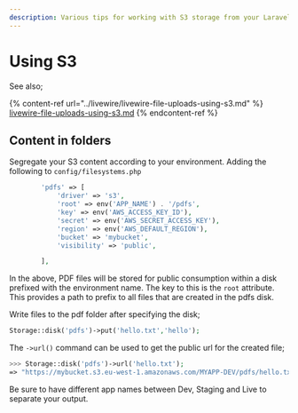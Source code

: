 ```yaml
---
description: Various tips for working with S3 storage from your Laravel application
---
```


# Using S3

See also;

{% content-ref url="../livewire/livewire-file-uploads-using-s3.md" %}
[livewire-file-uploads-using-s3.md](../livewire/livewire-file-uploads-using-s3.md)
{% endcontent-ref %}

## Content in folders

Segregate your S3 content according to your environment. Adding the following to `config/filesystems.php`

```php
        'pdfs' => [
            'driver' => 's3',
            'root' => env('APP_NAME') . '/pdfs',
            'key' => env('AWS_ACCESS_KEY_ID'),
            'secret' => env('AWS_SECRET_ACCESS_KEY'),
            'region' => env('AWS_DEFAULT_REGION'),
            'bucket' => 'mybucket',
            'visibility' => 'public',

        ],
```

In the above, PDF files will be stored for public consumption within a disk prefixed with the environment name. The key to this is the `root` attribute. This provides a path to prefix to all files that are created in the pdfs disk.

Write files to the pdf folder after specifying the disk;

```php
Storage::disk('pdfs')->put('hello.txt','hello');
```

The `->url()` command can be used to get the public url for the created file;

```php
>>> Storage::disk('pdfs')->url('hello.txt');
=> "https://mybucket.s3.eu-west-1.amazonaws.com/MYAPP-DEV/pdfs/hello.txt"
```

Be sure to have different app names between Dev, Staging and Live to separate your output.

